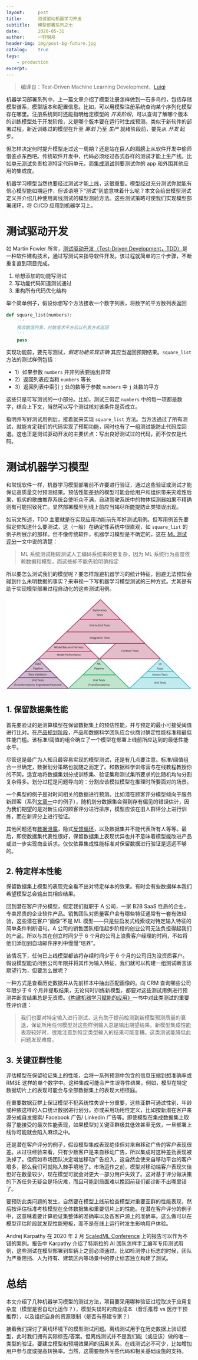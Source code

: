 ```yaml
---
layout:		post
title:  	测试驱动机器学习开发
subtitle:   模型部署系列之七
date:       2020-05-31
author:     一轩明月
header-img: img/post-bg-future.jpg
catalog:    true
tags:
    - production
excerpt:    
---
```


> 编译自：Test-Driven Machine Learning Development，[Luigi](https://mlinproduction.com/author/luigi/)

机器学习部署系列中，上一篇文章介绍了模型注册怎样做到一石多鸟的，包括存储模型谱系，模型版本和配置信息。比如，可以用模型注册系统查询某个序列化模型存在哪里。注册系统同时还能指明给定模型的 _开发阶段_，可以查询了解哪个版本的训练模型处于开发阶段，又是哪个版本要在运行时生成预测。类似于新软件的部署过程，新近训练过的模型在升至 _筹划_ 乃至 _生产_  就绪阶段前，要先从 _开发_  起步。

但怎样决定何时提升模型走过这一周期？还是站在巨人的肩膀上从软件开发中偷师借鉴点东西吧。传统软件开发中，代码必须经过各式各样的测试才能上生产线。比如[单元测试]()负责检测特定代码单元，而[集成测试](https://martinfowler.com/articles/practical-test-pyramid.html#IntegrationTests)则要测试你的 app 和外围其他应用的集成度。

机器学习模型当然也要经过测试才能上线，这很重要。模型经过充分测试你就能有信心模型能如期运作，但该语境下“测试”到底意味着什么呢？本文会给出模型测试定义并介绍几种使用离线测试的模型测验方法。这些测试策略可使我们实现模型部署闭环，将 CI/CD 应用到机器学习上。

# 测试驱动开发

如 Martin Fowler 所言，[测试驱动开发（Test-Driven Development，TDD）](https://martinfowler.com/bliki/TestDrivenDevelopment.html)是一种软件建构技术，通过写测试来指导软件开发。该过程就简单的三个步骤，不断重复直到项目完成。

1. 给想添加的功能写测试
2. 写功能代码知道测试通过
3. 重构所有代码优化结构

举个简单例子，假设你想写个方法接收一个数字列表，将数字的平方数列表返回

```python
def square_list(numbers):
    '''
    接收数值列表，对数值求平方后以列表方式返回
    '''
    pass
```

实现功能前，要先写测试，_假定功能实现正确_ 其应当返回预期结果。`square_list` 方法的测试样例包括：

- 1）如果参数 `numbers` 并非列表要抛出异常
- 2）返回列表应当和 `numbers` 等长
- 3）返回列表中索引 `j` 处的数等于参数 `numbers` 中 `j` 处数的平方

这些只是可写测试的一小部分。比如，测试三假定 `numbers` 中的每一项都是数字，结合上下文，当然可以写个测试核对该条件是否成立。

指明并写好测试用例后，接着就来实现 `square_list` 方法。当方法通过了所有测试，就能肯定我们的代码实现了预期功能，同时也有了一组测试能防止代码库回退。这也正是测试驱动开发的主要优点：写出良好测试过的代码，而不仅仅是代码。

# 测试机器学习模型

和常规软件一样，机器学习模型部署前不许要进行验证，通过这些验证或测试才能保证高质量交付预测结果。预估性能差劲的模型可能会给用户和组织带来灾难性后果，低劣的歌曲推荐系统会使听众不满，自动驾驶系统中的物体探测器如果不精确则有可能招致死亡。显然部署模型到线上前应当竭尽所能提防此类错误出现。

如前文所述，TDD 主要就是在实现应用功能前先写好测试用例。但写用例首先要假定你知道什么要测试，这（一般）在确定性系统中很直观，如 `square_list` 的例子所展示的那样。但不像传统软件，机器学习模型是不确定的，这在 [ML 测试评分](https://storage.googleapis.com/pub-tools-public-publication-data/pdf/aad9f93b86b7addfea4c419b9100c6cdd26cacea.pdf)一文中说的清楚：

> ML 系统测试相较测试人工编码系统来的更复杂，因为 ML 系统行为高度依赖数据和模型，而这些却不能先验明确指定

所以要怎么测试我们的模型呢？要怎样规避机器学习的统计特征，回避无法预知会碰到什么未明数据的事实？来审视一下写机器学习模型测试的三种方式。尤其是有助于实现模型部署过程自动化的这些测试用例。

![](https://raw.githubusercontent.com/LibertyDream/diy_img_host/master/img/2020-07-09_test-pyramid.png)

## 1. 保留数据集性能

首先要验证的是测算模型在保留数据集上的预估性能，并与预定的最小可接受阈值进行比对。在[产品规划阶段](https://www.jeremyjordan.me/ml-requirements/)，产品和数据科学团队应合伙商讨确定性能标准和最低性能门槛。该标准/阈值的组合确立了一个模型在部署上线前所应达到的最低性能水平。

尽管这是最广为人知且最容易实现的模型测试，还是有几点要注意。标准/阈值组合一旦确定，数据划分策略也就随之而定了。和数据科学训练营与在线教程教授你的不同，适宜地将数据集划分成训练集、验证集和测试集所要求的比随机均匀分割复杂得多。划分过程是问题导向的：分割应该模拟模型在推理时所要面对的场景。

一个典型的例子是对时间相关的数据进行预测。比如潜在顾客评分模型倾向于服务新顾客（系列[文章一](https://libertydream.github.io/2020/02/23/%E6%A8%A1%E5%9E%8B%E9%83%A8%E7%BD%B2%E5%88%B0%E5%BA%95%E6%98%AF%E5%9C%A8%E8%AF%B4%E4%BB%80%E4%B9%88/)中的例子），随机划分数据集会得到存有偏见的错误估计，因为我们期望的是对新生成的顾客评分进行排序，模型应该在旧人群评分上进行训练，而在新评分上进行验证。

其他问题还有[数据泄露](https://mlinproduction.com/data-leakage/)，隐式[反馈循环](https://medium.com/@rchang/getting-better-at-machine-learning-16b4dd913a1f)，以及数据集并不能代表所有人等等。最后，即使数据集代表性很好，保留数据集上表现优异也并不意味着模型能改进产品或进一步实现商业诉求。仅仅依靠集成性能标准对保留数据进行验证是远远不够的。

## 2. 特定样本性能

保留数据集上模型的表现完全看不出对特定样本的效果。有时会有些数据样本我们希望模型总会输出其相应结果。

回到潜在客户评分模型，假定我们就职于 A 公司，一家 B2B SaaS 性质的企业，专卖昂贵的企业软件产品。销售团队对质量客户会有哪些特征通常有一套有效经验，这些潜在客户“画像”不是 ML 模型——只是些启发式线索或对特定输入特征的简单条件判断语句。A 公司的销售团队相信起步阶段的创业公司无法负担得起我们的产品，所以与其在创立时间少于 6 个月的公司上浪费客户经理的时间，不如将他们添加到自动邮件序列中慢慢“培养”。

该情况下，任何已上线模型都该将存续时间少于 6 个月的公司归为没资质客户。假设模型能访问到公司年限并将其作为输入特征，我们就可以构建一组测试断言该期望行为，但要怎么做呢？

一种方式是查看历史数据并从先前样本中抽出匹配画像的。向 CRM 查询哪些公司年限少于 6 个月并提取结果，无论何时训练新模型，都要对这些测试用例进行预测并断言结果总是无资质。[《构建机器学习赋能的应用》](https://amzn.to/33AQ0Ue)一书中对此类测试的重要性评价道：

> 我们也要对特定输入进行测试，这有助于提前检测到新模型预测质量的衰退，保证所用任何模型对这些样例输入总是输出期望结果。新模型集成性能表现较好时，很难注意到特定类型输入的结果可能变糟。这类测试能降低此问题发现难度。

## 3. 关键亚群性能

评估模型在保留验证集上的性能，会将一系列预测中包含的信息压缩到想准确率或 RMSE 这样的单个数字中。这种集成可能会产生误导性结果，例如，模型在特定数据切片上的表现可能会与全部数据集上的表现大相径庭。

在重要数据亚群上保证模型不犯系统性失误十分重要，这些亚群可通过性别、年龄或种族这样的人口统计数据进行划分。亦或采用功用性定义，比如按新潜在客户来源分成自发搜索/ Facebook 广告/ Linkedin 广告等。即使模型在集成数据集上取得了能接受的最次性能表现，如果模型对关键亚群极其低效甚至无效，一旦部署上线你可能就会陷入麻烦之中。

还是潜在客户评分的例子，假设模型集成表现绝佳但对来自移动广告的客户表现很差。从过往经验来看，只有少数客户是来自移动广告，所以集成时这种差劲表现被洗掉了。但假如市场团队决定增加移动广告投入，这自然会使来自移动平台的客户增多，那么我们可就陷入棘手境地了。市场运作之前，模型对移动端客户表现欠佳但好在数量较少，现在模型可就会对更大一部分用户失效了。这对基于评分做决策的下游任务无疑会是场灾难，而且可能到局面难以挽回前我们都诊断不出哪里错了。

要预防此类问题的发生，自然要在模型上线前检查模型对重要亚群的性能表现，然后按评估标准考核模型在全体数据集和重要切片上的性能。在潜在客户评分的例子中，这意味着要计算验证集整体的准确率以及各客户源上的准确率。这么做可以在模型评估阶段就发现性能短板，而不是在线上运行时发生影响用户体验。

Andrej Karpathy 在 2020 年 2 月 [ScaledML Conference](https://www.youtube.com/watch?v=hx7BXih7zx8) 上的报告可以作为不错的案例。报告中 Karpathy 介绍了特斯拉的 AI 团队怎样手工编写专用测试用例，这些测试在模型部署到车辆上之前必须通过。比如检测停止标志的时候，团队为严重阻挡、人为持有、建筑区内等场景中的停止标志独立构建了测试。

# 总结

本文介绍了几种机器学习模型的测试方法，项目要采用哪种验证过程取决于应用复杂度（模型是否自动化运作？），模型失误时的商业成本（音乐推荐 vs 医疗干预推荐），以及组织自身的资源限制（是否有基建专家？）

接着我们探讨了离线环境下的模型测试问题。离线测试用于在历史数据上验证模型，此时我们拥有实际标签/答案。但离线测试并不是我们能（或应该）做的唯一类型的验证。要建立模型和预期效果间的因果关系，在线测试必不可少，比如增加用户参与度或提高转换率。当然，这需要额外写些代码和相关基础设施的支持。
